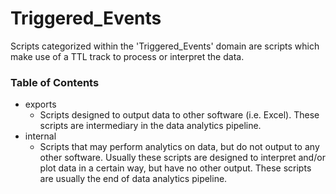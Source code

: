 Triggered_Events
======================

Scripts categorized within the 'Triggered_Events' domain are scripts which make use of a TTL track to process or interpret the data.


### Table of Contents
- exports
	- Scripts designed to output data to other software (i.e. Excel). These scripts are intermediary in the data analytics pipeline.
- internal
	- Scripts that may perform analytics on data, but do not output to any other software. Usually these scripts are designed to interpret and/or plot data in a certain way, but have no other output.  These scripts are usually the end of data analytics pipeline.
